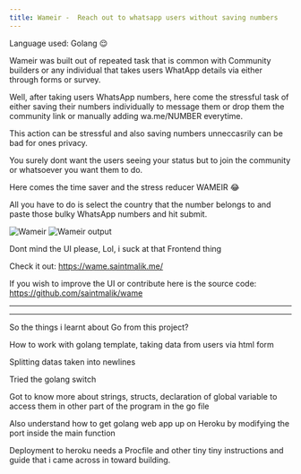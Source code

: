 ```yaml
---
title: Wameir -  Reach out to whatsapp users without saving numbers
---
```


Language used: Golang 😌

Wameir was built out of repeated task that is common with Community builders or any individual that takes users WhatApp details via either through forms or survey.

Well, after taking users WhatsApp numbers, here come the stressful task of either saving their numbers individually to message them or drop them the community link or manually adding wa.me/NUMBER everytime.

This action can be stressful and also saving numbers unneccasrily can be bad for ones privacy.

You surely dont want the users seeing your status but to join the community or whatsoever you want them to do.

Here comes the time saver and the stress reducer WAMEIR 😂

All you have to do is select the country that the number belongs to and paste those bulky WhatsApp numbers and hit submit.

<picture>
  <source type="image/webp" srcset="https://saintmalikme.mo.cloudinary.net/bgimg/wameir.webp" alt="Wameir"/>
  <source type="image/jpeg" srcset="https://saintmalikme.mo.cloudinary.net/bgimg/wameir.jpg" alt="Wameir"/>
  <img src="https://saintmalikme.mo.cloudinary.net/bgimg/wameir.jpg" alt="Wameir"/>
</picture>

<picture>
  <source type="image/webp" srcset="https://saintmalikme.mo.cloudinary.net/bgimg/wameir-output.webp" alt="Wameir output"/>
  <source type="image/jpeg" srcset="https://saintmalikme.mo.cloudinary.net/bgimg/wameir-output.jpg" alt="Wameir output"/>
  <img src="https://saintmalikme.mo.cloudinary.net/bgimg/wameir-output.jpg" alt="Wameir output"/>
</picture>

Dont mind the UI please, Lol, i suck at that Frontend thing

Check it out: https://wame.saintmalik.me/

If you wish to improve the UI or contribute here is the source code: https://github.com/saintmalik/wame

---
---

So the things i learnt about Go from this project?

How to work with golang template, taking data from users via html form 

Splitting datas taken into newlines

Tried the golang switch 

Got to know more about strings, structs, declaration of global variable to access them in other part of the program in the go file 

Also understand how to get golang web app up on Heroku by modifying the port inside the main function 

Deployment to heroku needs a Procfile and other tiny tiny instructions and guide that i came across in toward building.